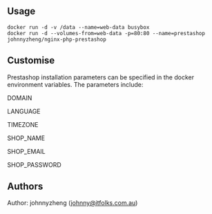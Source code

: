 ## Usage

```
docker run -d -v /data --name=web-data busybox
docker run -d --volumes-from=web-data -p=80:80 --name=prestashop johnnyzheng/nginx-php-prestashop
```

## Customise

Prestashop installation parameters can be specified in the docker environment variables. The parameters include:

DOMAIN

LANGUAGE

TIMEZONE

SHOP_NAME

SHOP_EMAIL

SHOP_PASSWORD


## Authors

Author: johnnyzheng (<johnny@itfolks.com.au>)
